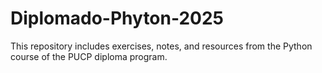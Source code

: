 # Diplomado-Phyton-2025
This repository includes exercises, notes, and resources from the Python course of the PUCP diploma program.
